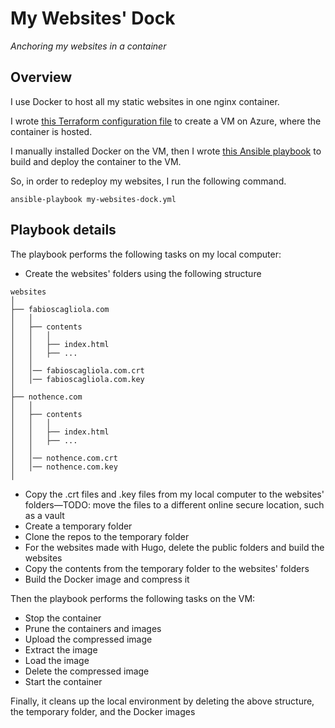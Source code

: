 # My Websites' Dock

*Anchoring my websites in a container*

## Overview

I use Docker to host all my static websites in one nginx container.

I wrote [this Terraform configuration file](main.tf) to create a VM on Azure, where the container is hosted.

I manually installed Docker on the VM, then I wrote [this Ansible playbook](my-websites-dock.yml) to build and deploy the container to the VM.

So, in order to redeploy my websites, I run the following command.

```
ansible-playbook my-websites-dock.yml
```

## Playbook details

The playbook performs the following tasks on my local computer:

- Create the websites' folders using the following structure

```
websites
│
├── fabioscagliola.com
│   │
│   ├── contents
│   │   │
│   │   ├── index.html
│   │   ├── ...
│   │
│   │── fabioscagliola.com.crt
│   │── fabioscagliola.com.key
│
├── nothence.com
│   │
│   ├── contents
│   │   │
│   │   ├── index.html
│   │   ├── ...
│   │
│   │── nothence.com.crt
│   │── nothence.com.key
│
```

- Copy the .crt files and .key files from my local computer to the websites' folders—TODO: move the files to a different online secure location, such as a vault
- Create a temporary folder
- Clone the repos to the temporary folder
- For the websites made with Hugo, delete the public folders and build the websites
- Copy the contents from the temporary folder to the websites' folders
- Build the Docker image and compress it

Then the playbook performs the following tasks on the VM:

- Stop the container
- Prune the containers and images
- Upload the compressed image
- Extract the image
- Load the image
- Delete the compressed image
- Start the container

Finally, it cleans up the local environment by deleting the above structure, the temporary folder, and the Docker images

